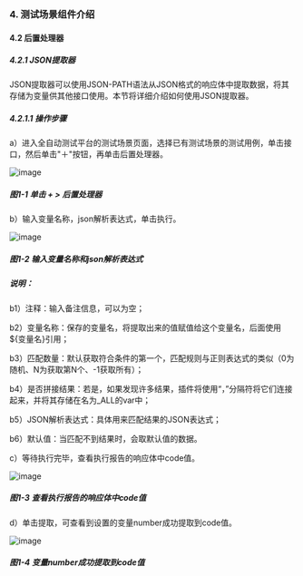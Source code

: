 ### 4. 测试场景组件介绍

#### 4.2 后置处理器

##### 4.2.1 JSON提取器

JSON提取器可以使用JSON-PATH语法从JSON格式的响应体中提取数据，将其存储为变量供其他接口使用。本节将详细介绍如何使用JSON提取器。

##### 4.2.1.1 操作步骤

a）进入全自动测试平台的测试场景页面，选择已有测试场景的测试用例，单击接口，然后单击"＋"按钮，再单击后置处理器。

![image](https://user-images.githubusercontent.com/79617492/191709653-065619f5-e982-4700-9188-0c9ffb572d4d.png)

##### 图1-1 单击 + > 后置处理器

b）输入变量名称，json解析表达式，单击执行。

![image](https://user-images.githubusercontent.com/79617492/191709671-e393bbb1-ddb4-4bbe-b822-0c9243853ba8.png)

##### 图1-2 输入变量名称和json解析表达式

##### 说明：

b1）注释：输入备注信息，可以为空；

b2）变量名称：保存的变量名，将提取出来的值赋值给这个变量名，后面使用${变量名}引用；

b3）匹配数量：默认获取符合条件的第一个，匹配规则与正则表达式的类似（0为随机、N为获取第N个、-1获取所有）；

b4）是否拼接结果：若是，如果发现许多结果，插件将使用“，”分隔符将它们连接起来，并将其存储在名为_ALL的var中；

b5）JSON解析表达式：具体用来匹配结果的JSON表达式；

b6）默认值：当匹配不到结果时，会取默认值的数据。

c）等待执行完毕，查看执行报告的响应体中code值。

![image](https://user-images.githubusercontent.com/79617492/191709707-275f5c34-e69b-4821-aa62-71ba5796dee4.png)

##### 图1-3 查看执行报告的响应体中code值

d）单击提取，可查看到设置的变量number成功提取到code值。

![image](https://user-images.githubusercontent.com/79617492/191709733-48a314ed-88d2-4006-9546-d35eeb48acf7.png)

##### 图1-4 变量number成功提取到code值
